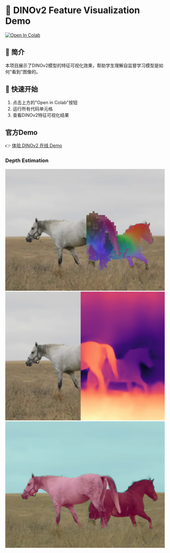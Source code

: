 # 🦕 DINOv2 Feature Visualization Demo

[![Open In Colab](https://colab.research.google.com/assets/colab-badge.svg)](https://colab.research.google.com/github/Tao0v0/DINOv2_demo/blob/main/DINOv2_Attention_Rollout_Demo.ipynb)

## 📖 简介

本项目展示了DINOv2模型的特征可视化效果，帮助学生理解自监督学习模型是如何"看到"图像的。

## 🚀 快速开始

1. 点击上方的"Open in Colab"按钮
2. 运行所有代码单元格
3. 查看DINOv2特征可视化结果


## 官方Demo
👉 [体验 DINOv2 在线 Demo](https://dinov2.metademolab.com/)

### Depth Estimation
![Dense Matching](assets/Dense%20Matching.png)
![Depth Estimation](assets/Depth%20Estimation.png)
![Semantic Segmentation](assets/Semantic%20Segmentation.png)
